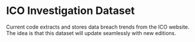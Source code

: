 # ICO Investigation Dataset

Current code extracts and stores data breach trends from the ICO website. The idea is that this dataset will update seamlessly with new editions.